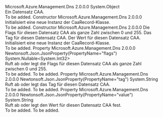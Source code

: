 <Type Name="CaaRecord" FullName="Microsoft.Azure.Management.Dns.Models.CaaRecord">
  <TypeSignature Language="C#" Value="public class CaaRecord" />
  <TypeSignature Language="ILAsm" Value=".class public auto ansi beforefieldinit CaaRecord extends System.Object" />
  <TypeSignature Language="DocId" Value="T:Microsoft.Azure.Management.Dns.Models.CaaRecord" />
  <TypeSignature Language="VB.NET" Value="Public Class CaaRecord" />
  <TypeSignature Language="F#" Value="type CaaRecord = class" />
  <AssemblyInfo>
    <AssemblyName>Microsoft.Azure.Management.Dns</AssemblyName>
    <AssemblyVersion>2.0.0.0</AssemblyVersion>
  </AssemblyInfo>
  <Base>
    <BaseTypeName>System.Object</BaseTypeName>
  </Base>
  <Interfaces />
  <Docs>
    <summary>
            Ein Datensatz CAA.
            </summary>
    <remarks>To be added.</remarks>
  </Docs>
  <Members>
    <Member MemberName=".ctor">
      <MemberSignature Language="C#" Value="public CaaRecord ();" />
      <MemberSignature Language="ILAsm" Value=".method public hidebysig specialname rtspecialname instance void .ctor() cil managed" />
      <MemberSignature Language="DocId" Value="M:Microsoft.Azure.Management.Dns.Models.CaaRecord.#ctor" />
      <MemberSignature Language="VB.NET" Value="Public Sub New ()" />
      <MemberType>Constructor</MemberType>
      <AssemblyInfo>
        <AssemblyName>Microsoft.Azure.Management.Dns</AssemblyName>
        <AssemblyVersion>2.0.0.0</AssemblyVersion>
      </AssemblyInfo>
      <Parameters />
      <Docs>
        <summary>
            Initialisiert eine neue Instanz der CaaRecord-Klasse.
            </summary>
        <remarks>To be added.</remarks>
      </Docs>
    </Member>
    <Member MemberName=".ctor">
      <MemberSignature Language="C#" Value="public CaaRecord (Nullable&lt;int&gt; flags = null, string tag = null, string value = null);" />
      <MemberSignature Language="ILAsm" Value=".method public hidebysig specialname rtspecialname instance void .ctor(valuetype System.Nullable`1&lt;int32&gt; flags, string tag, string value) cil managed" />
      <MemberSignature Language="DocId" Value="M:Microsoft.Azure.Management.Dns.Models.CaaRecord.#ctor(System.Nullable{System.Int32},System.String,System.String)" />
      <MemberSignature Language="VB.NET" Value="Public Sub New (Optional flags As Nullable(Of Integer) = null, Optional tag As String = null, Optional value As String = null)" />
      <MemberSignature Language="F#" Value="new Microsoft.Azure.Management.Dns.Models.CaaRecord : Nullable&lt;int&gt; * string * string -&gt; Microsoft.Azure.Management.Dns.Models.CaaRecord" Usage="new Microsoft.Azure.Management.Dns.Models.CaaRecord (flags, tag, value)" />
      <MemberType>Constructor</MemberType>
      <AssemblyInfo>
        <AssemblyName>Microsoft.Azure.Management.Dns</AssemblyName>
        <AssemblyVersion>2.0.0.0</AssemblyVersion>
      </AssemblyInfo>
      <Parameters>
        <Parameter Name="flags" Type="System.Nullable&lt;System.Int32&gt;" />
        <Parameter Name="tag" Type="System.String" />
        <Parameter Name="value" Type="System.String" />
      </Parameters>
      <Docs>
        <param name="flags">Die Flags für diesen Datensatz CAA als ganze Zahl zwischen 0 und 255.</param>
        <param name="tag">Das Tag für diesen Datensatz CAA.</param>
        <param name="value">Der Wert für diesen Datensatz CAA.</param>
        <summary>
            Initialisiert eine neue Instanz der CaaRecord-Klasse.
            </summary>
        <remarks>To be added.</remarks>
      </Docs>
    </Member>
    <Member MemberName="Flags">
      <MemberSignature Language="C#" Value="public Nullable&lt;int&gt; Flags { get; set; }" />
      <MemberSignature Language="ILAsm" Value=".property instance valuetype System.Nullable`1&lt;int32&gt; Flags" />
      <MemberSignature Language="DocId" Value="P:Microsoft.Azure.Management.Dns.Models.CaaRecord.Flags" />
      <MemberSignature Language="VB.NET" Value="Public Property Flags As Nullable(Of Integer)" />
      <MemberSignature Language="F#" Value="member this.Flags : Nullable&lt;int&gt; with get, set" Usage="Microsoft.Azure.Management.Dns.Models.CaaRecord.Flags" />
      <MemberType>Property</MemberType>
      <AssemblyInfo>
        <AssemblyName>Microsoft.Azure.Management.Dns</AssemblyName>
        <AssemblyVersion>2.0.0.0</AssemblyVersion>
      </AssemblyInfo>
      <Attributes>
        <Attribute>
          <AttributeName>Newtonsoft.Json.JsonProperty(PropertyName="flags")</AttributeName>
        </Attribute>
      </Attributes>
      <ReturnValue>
        <ReturnType>System.Nullable&lt;System.Int32&gt;</ReturnType>
      </ReturnValue>
      <Docs>
        <summary>
            Ruft ab oder legt die Flags für diesen Datensatz CAA als ganze Zahl zwischen 0 und 255.
            </summary>
        <value>To be added.</value>
        <remarks>To be added.</remarks>
      </Docs>
    </Member>
    <Member MemberName="Tag">
      <MemberSignature Language="C#" Value="public string Tag { get; set; }" />
      <MemberSignature Language="ILAsm" Value=".property instance string Tag" />
      <MemberSignature Language="DocId" Value="P:Microsoft.Azure.Management.Dns.Models.CaaRecord.Tag" />
      <MemberSignature Language="VB.NET" Value="Public Property Tag As String" />
      <MemberSignature Language="F#" Value="member this.Tag : string with get, set" Usage="Microsoft.Azure.Management.Dns.Models.CaaRecord.Tag" />
      <MemberType>Property</MemberType>
      <AssemblyInfo>
        <AssemblyName>Microsoft.Azure.Management.Dns</AssemblyName>
        <AssemblyVersion>2.0.0.0</AssemblyVersion>
      </AssemblyInfo>
      <Attributes>
        <Attribute>
          <AttributeName>Newtonsoft.Json.JsonProperty(PropertyName="tag")</AttributeName>
        </Attribute>
      </Attributes>
      <ReturnValue>
        <ReturnType>System.String</ReturnType>
      </ReturnValue>
      <Docs>
        <summary>
            Ruft ab oder legt das Tag für diesen Datensatz CAA.
            </summary>
        <value>To be added.</value>
        <remarks>To be added.</remarks>
      </Docs>
    </Member>
    <Member MemberName="Value">
      <MemberSignature Language="C#" Value="public string Value { get; set; }" />
      <MemberSignature Language="ILAsm" Value=".property instance string Value" />
      <MemberSignature Language="DocId" Value="P:Microsoft.Azure.Management.Dns.Models.CaaRecord.Value" />
      <MemberSignature Language="VB.NET" Value="Public Property Value As String" />
      <MemberSignature Language="F#" Value="member this.Value : string with get, set" Usage="Microsoft.Azure.Management.Dns.Models.CaaRecord.Value" />
      <MemberType>Property</MemberType>
      <AssemblyInfo>
        <AssemblyName>Microsoft.Azure.Management.Dns</AssemblyName>
        <AssemblyVersion>2.0.0.0</AssemblyVersion>
      </AssemblyInfo>
      <Attributes>
        <Attribute>
          <AttributeName>Newtonsoft.Json.JsonProperty(PropertyName="value")</AttributeName>
        </Attribute>
      </Attributes>
      <ReturnValue>
        <ReturnType>System.String</ReturnType>
      </ReturnValue>
      <Docs>
        <summary>
            Ruft ab oder legt den Wert für diesen Datensatz CAA fest.
            </summary>
        <value>To be added.</value>
        <remarks>To be added.</remarks>
      </Docs>
    </Member>
  </Members>
</Type>